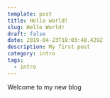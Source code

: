 ```yaml
---
template: post
title: Hello world!
slug: Hello World!
draft: false
date: 2019-04-23T18:03:48.429Z
description: My first post
category: intro
tags:
  - intro
---
```

Welcome to my new blog
